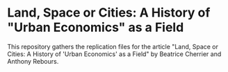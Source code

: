 # Land, Space or Cities: A History of "Urban Economics" as a Field

This repository gathers the replication files for the article "Land, Space or Cities: A History of 'Urban Economics' as a Field" by Beatrice Cherrier and Anthony Rebours.
